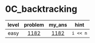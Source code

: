 # 0C_backtracking
| level | problem | my_ans | hint |
| :--: | :--: | :--: | :--: |
| easy | [1182](https://www.acmicpc.net/problem/1182) | [1182](./1182/1182.cpp) | `i << n`|
